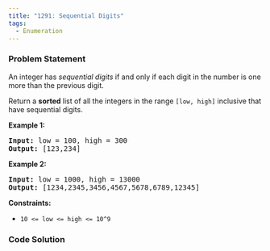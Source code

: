 ```yaml
---
title: "1291: Sequential Digits"
tags:
  - Enumeration
---
```

### Problem Statement

<p>An integer has <em>sequential digits</em> if and only if each digit in the number is one more than the previous digit.</p>

<p>Return a <strong>sorted</strong> list of all the integers in the range <code>[low, high]</code> inclusive that have sequential digits.</p>


<p><strong class="example">Example 1:</strong></p>
<pre><strong>Input:</strong> low = 100, high = 300
<strong>Output:</strong> [123,234]
</pre><p><strong class="example">Example 2:</strong></p>
<pre><strong>Input:</strong> low = 1000, high = 13000
<strong>Output:</strong> [1234,2345,3456,4567,5678,6789,12345]
</pre>

<p><strong>Constraints:</strong></p>

<ul>
	<li><code>10 &lt;= low &lt;= high &lt;= 10^9</code></li>
</ul>


### Code Solution

```python

```
